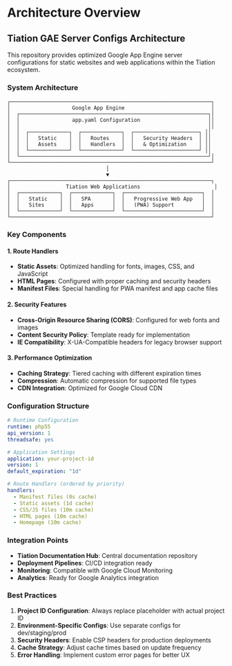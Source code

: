 # Architecture Overview

## Tiation GAE Server Configs Architecture

This repository provides optimized Google App Engine server configurations for static websites and web applications within the Tiation ecosystem.

### System Architecture

```
┌─────────────────────────────────────────────────────────────────┐
│                    Google App Engine                            │
│  ┌─────────────────────────────────────────────────────────────┐│
│  │                 app.yaml Configuration                      ││
│  │                                                             ││
│  │  ┌─────────────┐  ┌─────────────┐  ┌─────────────────────┐ ││
│  │  │   Static    │  │   Routes    │  │   Security Headers  │ ││
│  │  │   Assets    │  │   Handlers  │  │   & Optimization    │ ││
│  │  └─────────────┘  └─────────────┘  └─────────────────────┘ ││
│  └─────────────────────────────────────────────────────────────┘│
└─────────────────────────────────────────────────────────────────┘
                                │
                                ▼
┌─────────────────────────────────────────────────────────────────┐
│                  Tiation Web Applications                        │
│  ┌─────────────┐  ┌─────────────┐  ┌─────────────────────────┐  │
│  │   Static    │  │   SPA       │  │   Progressive Web App   │  │
│  │   Sites     │  │   Apps      │  │   (PWA) Support         │  │
│  └─────────────┘  └─────────────┘  └─────────────────────────┘  │
└─────────────────────────────────────────────────────────────────┘
```

### Key Components

#### 1. Route Handlers
- **Static Assets**: Optimized handling for fonts, images, CSS, and JavaScript
- **HTML Pages**: Configured with proper caching and security headers
- **Manifest Files**: Special handling for PWA manifest and app cache files

#### 2. Security Features
- **Cross-Origin Resource Sharing (CORS)**: Configured for web fonts and images
- **Content Security Policy**: Template ready for implementation
- **IE Compatibility**: X-UA-Compatible headers for legacy browser support

#### 3. Performance Optimization
- **Caching Strategy**: Tiered caching with different expiration times
- **Compression**: Automatic compression for supported file types
- **CDN Integration**: Optimized for Google Cloud CDN

### Configuration Structure

```yaml
# Runtime Configuration
runtime: php55
api_version: 1
threadsafe: yes

# Application Settings
application: your-project-id
version: 1
default_expiration: "1d"

# Route Handlers (ordered by priority)
handlers:
  - Manifest files (0s cache)
  - Static assets (1d cache)
  - CSS/JS files (10m cache)
  - HTML pages (10m cache)
  - Homepage (10m cache)
```

### Integration Points

- **Tiation Documentation Hub**: Central documentation repository
- **Deployment Pipelines**: CI/CD integration ready
- **Monitoring**: Compatible with Google Cloud Monitoring
- **Analytics**: Ready for Google Analytics integration

### Best Practices

1. **Project ID Configuration**: Always replace placeholder with actual project ID
2. **Environment-Specific Configs**: Use separate configs for dev/staging/prod
3. **Security Headers**: Enable CSP headers for production deployments
4. **Cache Strategy**: Adjust cache times based on update frequency
5. **Error Handling**: Implement custom error pages for better UX
